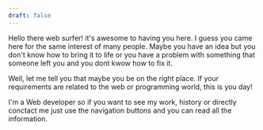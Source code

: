 ```yaml
---
draft: false
---
```


Hello there web surfer! it's awesome to having you here. I guess you came here for the same interest of many people. Maybe you have an idea but you don't know how to bring it to life or you have a problem with something that someone left you and you dont kwow how to fix it.

Well, let me tell you that maybe you be on the right place. If your requirements are related to the web or programming world, this is you day!

I'm a Web developer so if you want to see my work, history or directly conctact me just use the navigation buttons and you can read all the information.